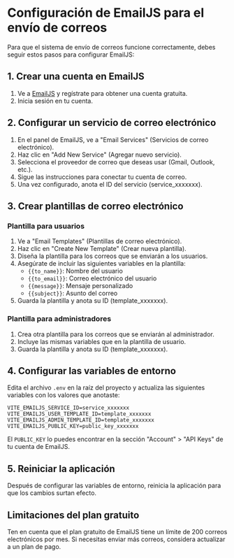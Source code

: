 # Configuración de EmailJS para el envío de correos

Para que el sistema de envío de correos funcione correctamente, debes seguir estos pasos para configurar EmailJS:

## 1. Crear una cuenta en EmailJS

1. Ve a [EmailJS](https://www.emailjs.com/) y regístrate para obtener una cuenta gratuita.
2. Inicia sesión en tu cuenta.

## 2. Configurar un servicio de correo electrónico

1. En el panel de EmailJS, ve a "Email Services" (Servicios de correo electrónico).
2. Haz clic en "Add New Service" (Agregar nuevo servicio).
3. Selecciona el proveedor de correo que deseas usar (Gmail, Outlook, etc.).
4. Sigue las instrucciones para conectar tu cuenta de correo.
5. Una vez configurado, anota el ID del servicio (service_xxxxxxx).

## 3. Crear plantillas de correo electrónico

### Plantilla para usuarios
1. Ve a "Email Templates" (Plantillas de correo electrónico).
2. Haz clic en "Create New Template" (Crear nueva plantilla).
3. Diseña la plantilla para los correos que se enviarán a los usuarios.
4. Asegúrate de incluir las siguientes variables en la plantilla:
   - `{{to_name}}`: Nombre del usuario
   - `{{to_email}}`: Correo electrónico del usuario
   - `{{message}}`: Mensaje personalizado
   - `{{subject}}`: Asunto del correo
5. Guarda la plantilla y anota su ID (template_xxxxxxx).

### Plantilla para administradores
1. Crea otra plantilla para los correos que se enviarán al administrador.
2. Incluye las mismas variables que en la plantilla de usuario.
3. Guarda la plantilla y anota su ID (template_xxxxxxx).

## 4. Configurar las variables de entorno

Edita el archivo `.env` en la raíz del proyecto y actualiza las siguientes variables con los valores que anotaste:

```
VITE_EMAILJS_SERVICE_ID=service_xxxxxxx
VITE_EMAILJS_USER_TEMPLATE_ID=template_xxxxxxx
VITE_EMAILJS_ADMIN_TEMPLATE_ID=template_xxxxxxx
VITE_EMAILJS_PUBLIC_KEY=public_key_xxxxxxx
```

El `PUBLIC_KEY` lo puedes encontrar en la sección "Account" > "API Keys" de tu cuenta de EmailJS.

## 5. Reiniciar la aplicación

Después de configurar las variables de entorno, reinicia la aplicación para que los cambios surtan efecto.

## Limitaciones del plan gratuito

Ten en cuenta que el plan gratuito de EmailJS tiene un límite de 200 correos electrónicos por mes. Si necesitas enviar más correos, considera actualizar a un plan de pago.
